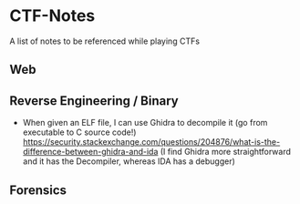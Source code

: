 # CTF-Notes
A list of notes to be referenced while playing CTFs

## Web

## Reverse Engineering / Binary
- When given an ELF file, I can use Ghidra to decompile it (go from executable to C source code!)
https://security.stackexchange.com/questions/204876/what-is-the-difference-between-ghidra-and-ida (I find Ghidra more straightforward and it has the Decompiler, whereas IDA has a debugger)

## Forensics
